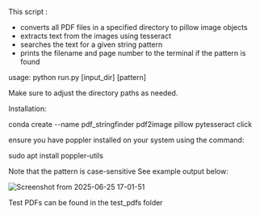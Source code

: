 This script :

* converts all PDF files in a specified directory to pillow image objects
* extracts text from the images using tesseract
* searches the text for a given string pattern
* prints the filename and page number to the terminal if the pattern is found

usage: python run.py [input_dir] [pattern]

Make sure to adjust the directory paths as needed.

Installation:

conda create --name pdf_stringfinder pdf2image pillow pytesseract click

ensure you have poppler installed on your system using the command: 

sudo apt install poppler-utils

Note that the pattern is case-sensitive
See example output below:

![Screenshot from 2025-06-25 17-01-51](https://github.com/user-attachments/assets/64b45d78-c775-4a86-b5ed-74f24dbe9c01)

Test PDFs can be found in the test_pdfs folder
